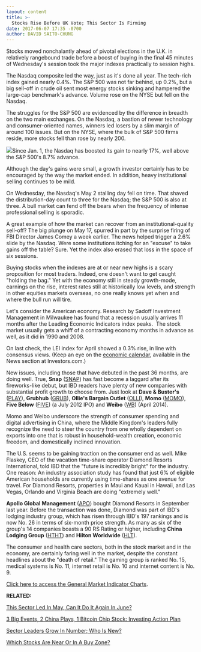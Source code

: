 ```yaml
---
layout: content
title: >-
  Stocks Rise Before UK Vote; This Sector Is Firming
date: 2017-06-07 17:35 -0700
author: DAVID SAITO-CHUNG
---
```








 Stocks moved nonchalantly ahead of pivotal elections in the U.K. in relatively rangebound trade before a boost of buying in the final 45 minutes of Wednesday's session took the major indexes practically to session highs.


The Nasdaq composite led the way, just as it's done all year. The tech-rich index gained nearly 0.4%. The S&P 500 was not far behind, up 0.2%, but a big sell-off in crude oil sent most energy stocks sinking and hampered the large-cap benchmark's advance. Volume rose on the NYSE but fell on the Nasdaq.


The struggles for the S&P 500 are evidenced by the difference in breadth on the two main exchanges. On the Nasdaq, a bastion of newer technology and consumer-oriented names, winners led losers by a slim margin of around 100 issues. But on the NYSE, where the bulk of S&P 500 firms reside, more stocks fell than rose by nearly 200.


![](https://www.investors.com/wp-content/uploads/2017/06/MP060717-169x300.png)Since Jan. 1, the Nasdaq has boosted its gain to nearly 17%, well above the S&P 500's 8.7% advance.


Although the day's gains were small, a growth investor certainly has to be encouraged by the way the market ended. In addition, heavy institutional selling continues to be mild.


On Wednesday, the Nasdaq's May 2 stalling day fell on time. That shaved the distribution-day count to three for the Nasdaq; the S&P 500 is also at three. A bull market can fend off the bears when the frequency of intense professional selling is sporadic.


A great example of how the market can recover from an institutional-quality sell-off? The big plunge on May 17, spurred in part by the surprise firing of FBI Director James Comey a week earlier. The news helped trigger a 2.6% slide by the Nasdaq. Were some institutions itching for an "excuse" to take gains off the table? Sure. Yet the index also erased that loss in the space of six sessions.


Buying stocks when the indexes are at or near new highs is a scary proposition for most traders. Indeed, one doesn't want to get caught "holding the bag." Yet with the economy still in steady growth-mode, earnings on the rise, interest rates still at historically low levels, and strength in other equities markets overseas, no one really knows yet when and where the bull run will tire.


Let's consider the American economy. Research by Sadoff Investment Management in Milwaukee has found that a recession usually arrives 11 months after the Leading Economic Indicators index peaks.  The stock market usually gets a whiff of a contracting economy months in advance as well, as it did in 1990 and 2008.


On last check, the LEI index for April showed a 0.3% rise, in line with consensus views. (Keep an eye on the [economic calendar](http://research.investors.com/economic-calendar/), available in the News section at Investors.com.)


New issues, including those that have debuted in the past 36 months, are doing well. True, **Snap** ([SNAP](https://research.investors.com/quote.aspx?symbol=SNAP)) has fast become a laggard after its fireworks-like debut, but IBD readers have plenty of new companies with substantial profit growth to choose from. Just look at **Dave & Buster's** ([PLAY](https://research.investors.com/quote.aspx?symbol=PLAY)), **Grubhub** ([GRUB](https://research.investors.com/quote.aspx?symbol=GRUB)), **Ollie's Bargain Outlet** ([OLLI](https://research.investors.com/quote.aspx?symbol=OLLI)), **Momo** ([MOMO](https://research.investors.com/quote.aspx?symbol=MOMO)), **Five Below** ([FIVE](https://research.investors.com/quote.aspx?symbol=FIVE)) (a July 2012 IPO) and **Weibo** ([WB](https://research.investors.com/quote.aspx?symbol=WB)) (April 2014).


Momo and Weibo underscore the strength of consumer spending and digital advertising in China, where the Middle Kingdom's leaders fully recognize the need to steer the country from one wholly dependent on exports into one that is robust in household-wealth creation, economic freedom, and domestically inclined innovation.


The U.S. seems to be gaining traction on the consumer end as well. Mike Flaskey, CEO of the vacation time-share operator Diamond Resorts International, told IBD that the "future is incredibly bright" for the industry. One reason: An industry association study has found that just 6% of eligible American households are currently using time-shares as one avenue for travel. For Diamond Resorts, properties in Maui and Kauai in Hawaii, and Las Vegas, Orlando and Virginia Beach are doing "extremely well."


**Apollo Global Management** ([APO](https://research.investors.com/quote.aspx?symbol=APO)) bought Diamond Resorts in September last year. Before the transaction was done, Diamond was part of IBD's lodging industry group, which has risen through IBD's 197 rankings and is now No. 26 in terms of six-month price strength. As many as six of the group's 14 companies boasts a 90 RS Rating or higher, including **China Lodging Group** ([HTHT](https://research.investors.com/quote.aspx?symbol=HTHT)) and **Hilton Worldwide** ([HLT](https://research.investors.com/quote.aspx?symbol=HLT)).


The consumer and health care sectors, both in the stock market and in the economy, are certainly faring well in the market, despite the constant headlines about the "death of retail." The gaming group is ranked No. 15, medical systems is No. 11, internet retail is No. 10 and internet content is No. 9.


[Click here to access the General Market Indicator Charts](https://www.investors.com/wp-content/uploads/2017/06/IBD0706152502GMI.pdf).


**RELATED:**


[This Sector Led In May, Can It Do It Again In June?](https://www.investors.com/market-trend/the-big-picture/stocks-cut-losses-end-may-on-solid-footing-techs-lead-monthly-gains/)


[3 Big Events, 2 China Plays, 1 Bitcoin Chip Stock: Investing Action Plan](https://www.investors.com/research/investing-action-plan/3-big-events-2-china-plays-1-bitcoin-chip-stock-investing-action-plan/)


[Sector Leaders Grow In Number; Who Is New?](http://research.investors.com/stock-lists/sector-leaders)


[Which Stocks Are Near Or In A Buy Zone?](https://www.investors.com/category/stock-lists/stocks-near-a-buy-zone/)




